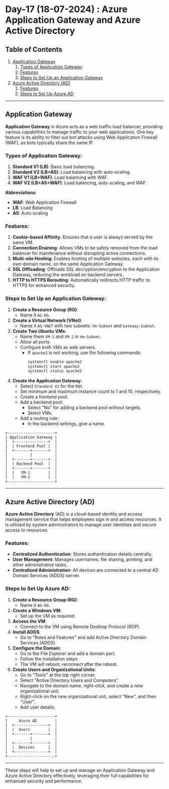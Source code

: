# Day-17 (18-07-2024) : Azure Application Gateway and Azure Active Directory

## Table of Contents
1. [Application Gateway](#application-gateway)
    1. [Types of Application Gateway](#types-of-application-gateway)
    2. [Features](#features)
    3. [Steps to Set Up an Application Gateway](#steps-to-set-up-an-application-gateway)
2. [Azure Active Directory (AD)](#azure-active-directory-ad)
    1. [Features](#features-1)
    2. [Steps to Set Up Azure AD](#steps-to-set-up-azure-ad)

---

## Application Gateway

**Application Gateway** in Azure acts as a web traffic load balancer, providing various capabilities to manage traffic to your web applications. One key feature is its ability to filter out bot attacks using Web Application Firewall (WAF), as bots typically share the same IP.

### Types of Application Gateway:
1. **Standard V1 (LB)**: Basic load balancing.
2. **Standard V2 (LB+AS)**: Load balancing with auto-scaling.
3. **WAF V1 (LB+WAF)**: Load balancing with WAF.
4. **WAF V2 (LB+AS+WAF)**: Load balancing, auto-scaling, and WAF.

**Abbreviations**:
- **WAF**: Web Application Firewall
- **LB**: Load Balancing
- **AS**: Auto-scaling

### Features:
1. **Cookie-based Affinity**: Ensures that a user is always served by the same VM.
2. **Connection Draining**: Allows VMs to be safely removed from the load balancer for maintenance without disrupting active connections.
3. **Multi-site Hosting**: Enables hosting of multiple websites, each with its own domain name, on the same Application Gateway.
4. **SSL Offloading**: Offloads SSL decryption/encryption to the Application Gateway, reducing the workload on backend servers.
5. **HTTP to HTTPS Rerouting**: Automatically redirects HTTP traffic to HTTPS for enhanced security.

### Steps to Set Up an Application Gateway:
1. **Create a Resource Group (RG)**:
   - Name it `AG-RG`.
2. **Create a Virtual Network (VNet)**:
   - Name it `AG-VNET` with two subnets: `Vm-Subnet` and `Gateway-Subnet`.
3. **Create Two Ubuntu VMs**:
   - Name them `VM-1` and `VM-2` in `Vm-Subnet`.
   - Allow all ports.
   - Configure both VMs as web servers.
     - If `apache2` is not working, use the following commands:
       ```sh
       systemctl enable apache2
       systemctl start apache2
       systemctl status apache2
       ```
4. **Create the Application Gateway**:
   - Select `Standard V2` for the tier.
   - Set minimum and maximum instance count to 1 and 10, respectively.
   - Create a frontend pool.
   - Add a backend pool:
     - Select "No" for adding a backend pool without targets.
     - Select VMs.
   - Add a routing rule:
     - In the backend settings, give a name.

```
+---------------------+
| Application Gateway |
|  +---------------+  |
|  | Frontend Pool |  |
|  +-------+-------+  |
|          |          |
|  +-------+-------+  |
|  | Backend Pool  |  |
|  +-------+-------+  |
|  |   VM-1        |  |
|  |   VM-2        |  |
+---------------------+
```

---

## Azure Active Directory (AD)

**Azure Active Directory** (AD) is a cloud-based identity and access management service that helps employees sign in and access resources. It is utilized by system administrators to manage user identities and secure access to resources.

### Features:
- **Centralized Authentication**: Stores authentication details centrally.
- **User Management**: Manages usernames, file sharing, printing, and other administrative tasks.
- **Centralized Administration**: All devices are connected to a central AD Domain Services (ADDS) server.

### Steps to Set Up Azure AD:
1. **Create a Resource Group (RG)**:
   - Name it `AG-RG`.
2. **Create a Windows VM**:
   - Set up the VM as required.
3. **Access the VM**:
   - Connect to the VM using Remote Desktop Protocol (RDP).
4. **Install ADDS**:
   - Go to "Roles and Features" and add Active Directory Domain Services (ADDS).
5. **Configure the Domain**:
   - Go to the File Explorer and add a domain part.
   - Follow the installation steps.
   - The VM will reboot; reconnect after the reboot.
6. **Create Users and Organizational Units**:
   - Go to "Tools" at the top right corner.
   - Select "Active Directory Users and Computers".
   - Navigate to the domain name, right-click, and create a new organizational unit.
   - Right-click on the new organizational unit, select "New", and then "User".
   - Add user details.

```
+---------------------+
|     Azure AD        |
|  +---------------+  |
|  |  Users        |  |
|  +-------+-------+  |
|          |          |
|  +-------+-------+  |
|  |  Devices      |  |
|  +---------------+  |
+---------------------+
```
---

These steps will help to set up and manage an Application Gateway and Azure Active Directory effectively, leveraging their full capabilities for enhanced security and performance.
